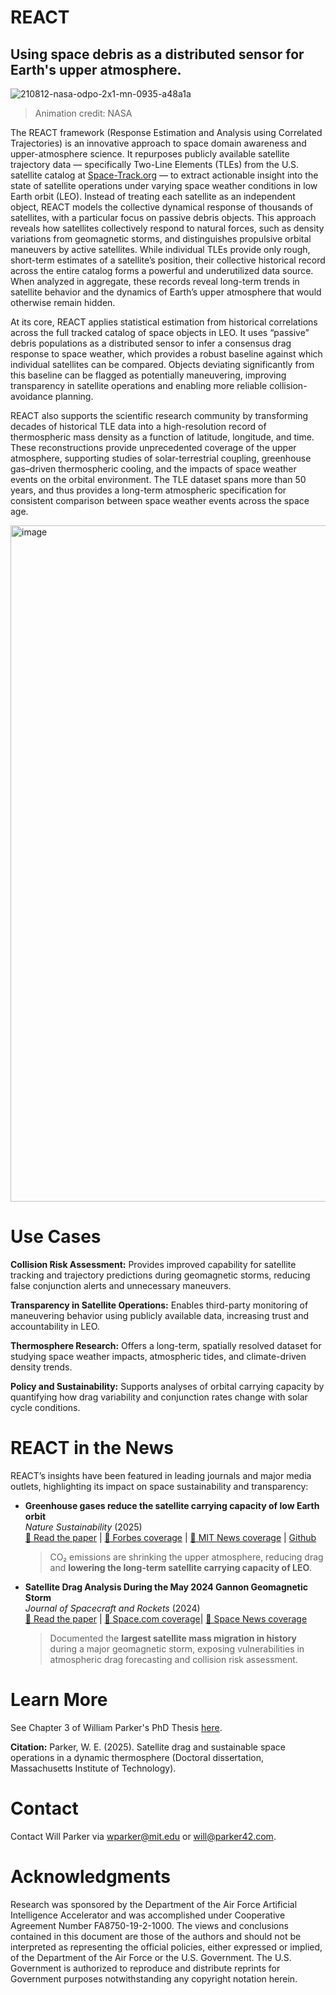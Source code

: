 # REACT
## Using space debris as a distributed sensor for Earth's upper atmosphere.

![210812-nasa-odpo-2x1-mn-0935-a48a1a](https://github.com/user-attachments/assets/04162e51-7b78-40e5-9782-21ceb1b8daef)
> Animation credit: NASA

The REACT framework (Response Estimation and Analysis using Correlated Trajectories) is an innovative approach to space domain awareness and upper-atmosphere science. It repurposes publicly available satellite trajectory data — specifically Two-Line Elements (TLEs) from the U.S. satellite catalog at [Space-Track.org](https://www.space-track.org/auth/login) — to extract actionable insight into the state of satellite operations under varying space weather conditions in low Earth orbit (LEO). Instead of treating each satellite as an independent object, REACT models the collective dynamical response of thousands of satellites, with a particular focus on passive debris objects. This approach reveals how satellites collectively respond to natural forces, such as density variations from geomagnetic storms, and distinguishes propulsive orbital maneuvers by active satellites. While individual TLEs provide only rough, short-term estimates of a satellite’s position, their collective historical record across the entire catalog forms a powerful and underutilized data source. When analyzed in aggregate, these records reveal long-term trends in satellite behavior and the dynamics of Earth’s upper atmosphere that would otherwise remain hidden. 

At its core, REACT applies statistical estimation from historical correlations across the full tracked catalog of space objects in LEO. It uses “passive” debris populations as a distributed sensor to infer a consensus drag response to space weather, which provides a robust baseline against which individual satellites can be compared. Objects deviating significantly from this baseline can be flagged as potentially maneuvering, improving transparency in satellite operations and enabling more reliable collision-avoidance planning.

REACT also supports the scientific research community by transforming decades of historical TLE data into a high-resolution record of thermospheric mass density as a function of latitude, longitude, and time. These reconstructions provide unprecedented coverage of the upper atmosphere, supporting studies of solar-terrestrial coupling, greenhouse gas–driven thermospheric cooling, and the impacts of space weather events on the orbital environment. The TLE dataset spans more than 50 years, and thus provides a long-term atmospheric specification for consistent comparison between space weather events across the space age. 

<img width="2368" height="1082" alt="image" src="https://github.com/user-attachments/assets/9729d976-934d-4cc4-bacb-e8a75aa01eee" />


# Use Cases
**Collision Risk Assessment:** Provides improved capability for satellite tracking and trajectory predictions during geomagnetic storms, reducing false conjunction alerts and unnecessary maneuvers.

**Transparency in Satellite Operations:** Enables third-party monitoring of maneuvering behavior using publicly available data, increasing trust and accountability in LEO.

**Thermosphere Research:** Offers a long-term, spatially resolved dataset for studying space weather impacts, atmospheric tides, and climate-driven density trends.

**Policy and Sustainability:** Supports analyses of orbital carrying capacity by quantifying how drag variability and conjunction rates change with solar cycle conditions.

# REACT in the News

REACT’s insights have been featured in leading journals and major media outlets, highlighting its impact on space sustainability and transparency:

- **Greenhouse gases reduce the satellite carrying capacity of low Earth orbit**  
  *Nature Sustainability* (2025)  
  [📄 Read the paper](https://www.nature.com/articles/s41893-025-01512-0) | [📰 Forbes coverage](https://www.forbes.com/sites/brucedorminey/2025/03/12/climate-change-is-even-wreaking-havoc-on-satellites-in-low-earth-orbit) | [📰 MIT News coverage](https://news.mit.edu/2025/study-climate-change-will-reduce-number-satellites-safely-orbit-space-0310) | [Github](https://github.com/ARCLab-MIT/ghg_kessler_capacity) 
  > CO₂ emissions are shrinking the upper atmosphere, reducing drag and **lowering the long-term satellite carrying capacity of LEO**.

- **Satellite Drag Analysis During the May 2024 Gannon Geomagnetic Storm**  
  *Journal of Spacecraft and Rockets* (2024)  
  [📄 Read the paper](https://arc.aiaa.org/doi/10.2514/1.A36164) | [📰 Space.com coverage](https://www.space.com/may-solar-storm-largest-mass-migration-satellites)| [📰 Space News coverage](https://spacenews.com/geomagnetic-storms-cause-mass-migrations-of-satellites/)  
  > Documented the **largest satellite mass migration in history** during a major geomagnetic storm, exposing vulnerabilities in atmospheric drag forecasting and collision risk assessment.

# Learn More
See Chapter 3 of William Parker's PhD Thesis [here](https://drive.google.com/file/d/1r3l7NNDf0QQCEPh8GuSVkVTTUPLwZdP-/view?usp=sharing). 

**Citation:** Parker, W. E. (2025). Satellite drag and sustainable space operations in a dynamic thermosphere (Doctoral dissertation, Massachusetts Institute of Technology).

# Contact
Contact Will Parker via wparker@mit.edu or will@parker42.com. 

# Acknowledgments
Research was sponsored by the Department of the Air Force Artificial Intelligence Accelerator and was accomplished under Cooperative Agreement Number FA8750-19-2-1000. The views and conclusions contained in this document are those of the authors and should not be interpreted as representing the official policies, either expressed or implied, of the Department of the Air Force or the U.S. Government. The U.S. Government is authorized to reproduce and distribute reprints for Government purposes notwithstanding any copyright notation herein.

